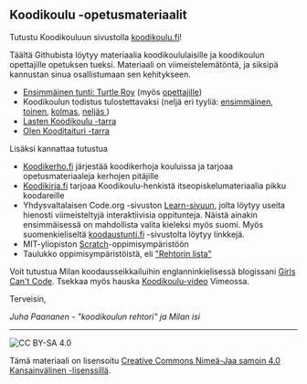 ## Koodikoulu -opetusmateriaalit

Tutustu Koodikouluun sivustolla [koodikoulu.fi](http://koodikoulu.fi)!

Täältä Githubista löytyy materiaalia koodikoululaisille ja koodikoulun opettajille opetuksen tueksi. Materiaali on viimeistelemätöntä, ja siksipä kannustan sinua osallistumaan sen kehitykseen.

- [Ensimmäinen tunti: Turtle Roy](https://github.com/koodikoulu/koodikoulu/blob/master/1_turtle_roy.md) (myös [opettajille](https://github.com/koodikoulu/koodikoulu/blob/master/1_turtle_roy_ope.md))
- Koodikoulun todistus tulostettavaksi (neljä eri tyyliä: [ensimmäinen](https://github.com/koodikoulu/koodikoulu/raw/master/diplomi_koodikoulu.pdf), [toinen](https://github.com/koodikoulu/koodikoulu/raw/master/diplomi_koodikoulu2.pdf), [kolmas](https://github.com/koodikoulu/koodikoulu/raw/master/diplomi_koodikoulu3.pdf), [neljäs ](https://github.com/koodikoulu/koodikoulu/raw/master/diplomi_koodikoulu4.pdf))
- [Lasten Koodikoulu -tarra](https://github.com/koodikoulu/koodikoulu/raw/master/tarra2.pdf)
- [Olen Kooditaituri -tarra](https://github.com/koodikoulu/koodikoulu/raw/master/tarra1.pdf)

Lisäksi kannattaa tutustua 

- [Koodikerho.fi](http://koodikerho.fi/) järjestää koodikerhoja kouluissa ja tarjoaa opetusmateriaaleja kerhojen pitäjille
- [Koodikirja.fi](http://www.koodikirja.fi/) tarjoaa Koodikoulu-henkistä itseopiskelumateriaalia pikku koodareille
- Yhdysvaltalaisen Code.org -sivuston [Learn-sivuun](http://code.org/learn), jolta löytyy useita hienosti viimeisteltyjä interaktiivisia oppitunteja. Näistä ainakin ensimmäisessä on mahdollista valita kieleksi myös suomi. Myös suomenkieliseltä [koodaustunti.fi](http://koodaustunti.fi/) -sivustolta löytyy linkkejä.
- MIT-yliopiston [Scratch](http://scratch.mit.edu/)-oppimisympäristöön
- Taulukko oppimisympäristöistä, eli ["Rehtorin lista"](https://docs.google.com/spreadsheets/d/1-yZ15CvQSVIC7KsQIVoYBQvugs_XPql8LMpgYnzJuGg/edit#gid=0)


Voit tutustua Milan koodausseikkailuihin englanninkielisessä blogissani [Girls Can't Code](http://girlscantcode.blogspot.fi/). Tsekkaa myös hauska [Koodikoulu-video](http://vimeo.com/86706312) Vimeossa.

Terveisin,

*Juha Paananen - "koodikoulun rehtori" ja Milan isi*

- - -

![CC BY-SA 4.0](http://i.creativecommons.org/l/by-sa/4.0/88x31.png)

Tämä materiaali on lisensoitu [Creative Commons Nimeä-Jaa samoin 4.0 Kansainvälinen -lisenssillä](http://creativecommons.org/licenses/by-sa/4.0/deed.fi).
